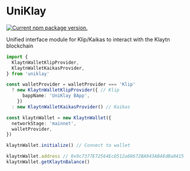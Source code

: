 # UniKlay

<a href="https://www.npmjs.org/package/uniklay">
  <img src="https://img.shields.io/npm/v/uniklay?color=brightgreen&label=npm%20package" alt="Current npm package version." />
</a>

Unified interface module for Klip/Kaikas to interact with the Klaytn blockchain

```ts
import {
  KlaytnWalletKlipProvider,
  KlaytnWalletKaikasProvider,
} from 'uniklay'

const walletProvider = walletProvider === 'Klip'
  ? new KlaytnWalletKlipProvider({ // Klip
      bappName: 'UniKlay BApp',
    })
  : new KlaytnWalletKaikasProvider() // Kaikas

const klaytnWallet = new KlaytnWallet({
  networkStage: 'mainnet',
  walletProvider,
})

klaytnWallet.initialize() // Connect to wallet

klaytnWallet.address // 0x9c7377E72564EcD512a68672BA943AB48dBa0415
klaytnWallet.getKlaytnBalance()
```
